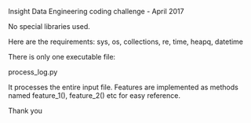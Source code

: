 Insight Data Engineering coding challenge - April 2017

No special libraries used.

Here are the requirements:
sys, os, collections, re, time, heapq, datetime

There is only one executable file:

process_log.py

It processes the entire input file. Features are implemented as methods named feature_1(), feature_2() etc for easy reference.

Thank you
